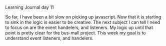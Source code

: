 Learning Journal
day 11

So far, I have been a bit slow on picking up javascript. Now that it is starting to sink 
in the logic is easier to be creative. The next subject I can tell I need to focus on are
the event handelers, and listeners. My logic up until that point is pretty clear for the bus-mall
project. This week my goal is to understand event listeners, and handelers.
